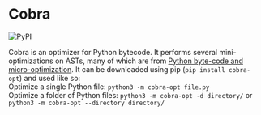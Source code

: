# Cobra

![PyPI](https://img.shields.io/pypi/pyversions/cobra-opt)

Cobra is an optimizer for Python bytecode. It performs several mini-optimizations on ASTs, many of which are from [Python byte-code and micro-optimization](https://medium.com/@chipiga86/python-byte-code-and-micro-optimization-1c0acb902c9). It can be downloaded using pip (`pip install cobra-opt`) and used like so:  
Optimize a single Python file: `python3 -m cobra-opt file.py`  
Optimize a folder of Python files: `python3 -m cobra-opt -d directory/` or `python3 -m cobra-opt --directory directory/`
